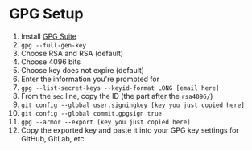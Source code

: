 # GPG Setup

1. Install [GPG Suite](https://gpgtools.org/)
1. `gpg --full-gen-key`
1. Choose RSA and RSA (default)
1. Choose 4096 bits
1. Choose key does not expire (default)
1. Enter the information you're prompted for
1. `gpg --list-secret-keys --keyid-format LONG [email here]`
1. From the `sec` line, copy the ID (the part after the `rsa4096/`)
1. `git config --global user.signingkey [key you just copied here]`
1. `git config --global commit.gpgsign true`
1. `gpg --armor --export [key you just copied here]`
1. Copy the exported key and paste it into your GPG key settings for GitHub, GitLab, etc.
